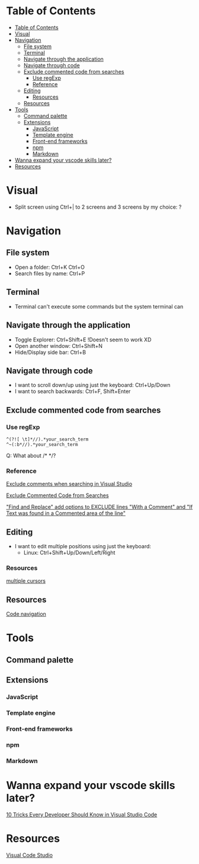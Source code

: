 # Table of Contents
- [Table of Contents](#table-of-contents)
- [Visual](#visual)
- [Navigation](#navigation)
  - [File system](#file-system)
  - [Terminal](#terminal)
  - [Navigate through the application](#navigate-through-the-application)
  - [Navigate through code](#navigate-through-code)
  - [Exclude commented code from searches](#exclude-commented-code-from-searches)
    - [Use regExp](#use-regexp)
    - [Reference](#reference)
  - [Editing](#editing)
    - [Resources](#resources)
  - [Resources](#resources-1)
- [Tools](#tools)
  - [Command palette](#command-palette)
  - [Extensions](#extensions)
    - [JavaScript](#javascript)
    - [Template engine](#template-engine)
    - [Front-end frameworks](#front-end-frameworks)
    - [npm](#npm)
    - [Markdown](#markdown)
- [Wanna expand your vscode skills later?](#wanna-expand-your-vscode-skills-later)
- [Resources](#resources-2)

# Visual
- Split screen using Ctrl+| to 2 screens and 3 screens by my choice: ?
# Navigation
## File system
- Open a folder: Ctrl+K Ctrl+O
- Search files by name: Ctrl+P
## Terminal
- Terminal can't execute some commands but the system terminal can
## Navigate through the application
- Toggle Explorer: Ctrl+Shift+E !Doesn't seem to work XD
- Open another window: Ctrl+Shift+N
- Hide/Display side bar: Ctrl+B
## Navigate through code
- I want to scroll down/up using just the keyboard: Ctrl+Up/Down
- I want to search backwards: Ctrl+F, Shift+Enter
## Exclude commented code from searches
### Use regExp
```regexp
^(?![ \t]*//).*your_search_term
^~(:b*//).*your_search_term
```
Q: What about /* */?
### Reference
[Exclude comments when searching in Visual Studio](https://stackoverflow.com/questions/11314366/exclude-comments-when-searching-in-visual-studio)

[Exclude Commented Code from Searches](https://developercommunity.visualstudio.com/idea/354547/exclude-commented-code-from-searches.html)

["Find and Replace" add options to EXCLUDE lines "With a Comment" and "If Text was found in a Commented area of the line"](https://developercommunity.visualstudio.com/content/idea/368691/find-and-replace-add-options-to-exclude-lines-with.html)

## Editing 
- I want to edit multiple positions using just the keyboard:
    - Linux: Ctrl+Shift+Up/Down/Left/Right

### Resources
[multiple cursors](https://stackoverflow.com/questions/29953479/multiple-cursors-in-visual-studio-code)

## Resources
[Code navigation](https://code.visualstudio.com/docs/editor/editingevolved)
# Tools
## Command palette
## Extensions
### JavaScript
### Template engine
### Front-end frameworks
### npm
### Markdown

# Wanna expand your vscode skills later?
[10 Tricks Every Developer Should Know in Visual Studio Code](https://dzone.com/articles/10-tricks-every-developer-should-know-in-visual-st)

# Resources
[Visual Code Studio](https://code.visualstudio.com/docs/)